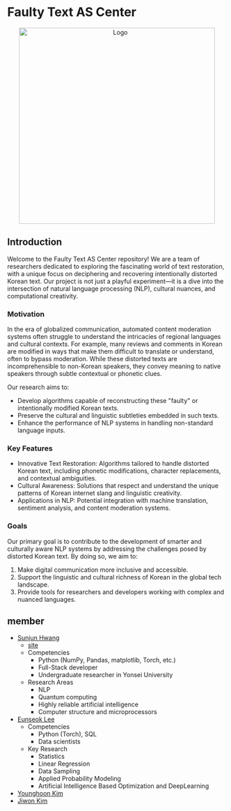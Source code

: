 # Faulty Text AS Center
<p align="center">
  <img src="https://i.imgur.com/jMHq50m.png" alt="Logo" width=450/>
</p>

## Introduction

Welcome to the Faulty Text AS Center repository! We are a team of researchers dedicated to exploring the fascinating world of text restoration, with a unique focus on deciphering and recovering intentionally distorted Korean text. Our project is not just a playful experiment—it is a dive into the intersection of natural language processing (NLP), cultural nuances, and computational creativity.

### Motivation

In the era of globalized communication, automated content moderation systems often struggle to understand the intricacies of regional languages and cultural contexts. For example, many reviews and comments in Korean are modified in ways that make them difficult to translate or understand, often to bypass moderation. While these distorted texts are incomprehensible to non-Korean speakers, they convey meaning to native speakers through subtle contextual or phonetic clues.

Our research aims to:
- Develop algorithms capable of reconstructing these "faulty" or intentionally modified Korean texts.
- Preserve the cultural and linguistic subtleties embedded in such texts.
- Enhance the performance of NLP systems in handling non-standard language inputs.

### Key Features
- Innovative Text Restoration: Algorithms tailored to handle distorted Korean text, including phonetic modifications, character replacements, and contextual ambiguities.
- Cultural Awareness: Solutions that respect and understand the unique patterns of Korean internet slang and linguistic creativity.
- Applications in NLP: Potential integration with machine translation, sentiment analysis, and content moderation systems.

### Goals
Our primary goal is to contribute to the development of smarter and culturally aware NLP systems by addressing the challenges posed by distorted Korean text. By doing so, we aim to:
1. Make digital communication more inclusive and accessible.
2. Support the linguistic and cultural richness of Korean in the global tech landscape.
3. Provide tools for researchers and developers working with complex and nuanced languages.

## member
- [Sunjun Hwang](https://github.com/justinbrianhwang)
  - [site](https://sites.google.com/view/seonjunhwang/home)
  - Competencies
      - Python (NumPy, Pandas, matplotlib, Torch, etc.)
      - Full-Stack developer
      - Undergraduate researcher in Yonsei University
  - Research Areas
      - NLP
      - Quantum computing
      - Highly reliable artificial intelligence
      - Computer structure and microprocessors
- [Eunseok Lee](https://github.com/EunseokLee03)
  - Competencies
    - Python (Torch), SQL
    - Data scientists
  - Key Research
    - Statistics
    - Linear Regression
    - Data Sampling
    - Applied Probability Modeling
    - Artificial Intelligence Based Optimization and DeepLearning
- [Younghoon Kim](https://github.com/hnskyh1103)
- [Jiwon Kim](https://github.com/jwkim246029)

